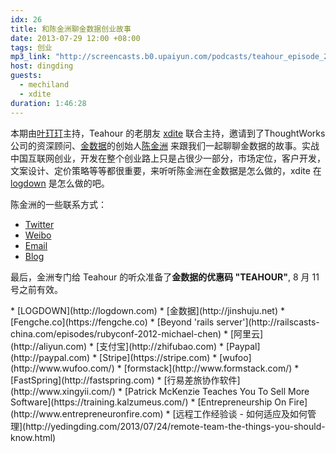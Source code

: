 ```yaml
---
idx: 26
title: 和陈金洲聊金数据创业故事
date: 2013-07-29 12:00 +08:00
tags: 创业
mp3_link: "http://screencasts.b0.upaiyun.com/podcasts/teahour_episode_26.m4a"
host: dingding
guests:
  - mechiland
  - xdite
duration: 1:46:28
---
```


本期由[叶玎玎](http://yedingding.com)主持，Teahour 的老朋友 [xdite](http://blog.xdite.net) 联合主持，邀请到了ThoughtWorks 公司的资深顾问、[金数据](http://jinshuju.net)的创始人[陈金洲](http://michael.nona.name) 来跟我们一起聊聊金数据的故事。实战中国互联网创业，开发在整个创业路上只是占很少一部分，市场定位，客户开发，文案设计、定价策略等等都很重要，来听听陈金洲在金数据是怎么做的，xdite 在 [logdown](http://logdown.com) 是怎么做的吧。

陈金洲的一些联系方式：

* [Twitter](https://twitter.com/mechiland)
* [Weibo](http://weibo.com/mechilandx)
* [Email](mailto:mechiland@gmail.com)
* [Blog](http://michael.nona.name)

最后，金洲专门给 Teahour 的听众准备了<b>金数据的优惠码 "TEAHOUR"</b>, 8 月 11 号之前有效。

<section class="notes" markdown="1">
* [LOGDOWN](http://logdown.com)
* [金数据](http://jinshuju.net)
* [Fengche.co](https://fengche.co)
* [Beyond 'rails server'](http://railscasts-china.com/episodes/rubyconf-2012-michael-chen)
* [阿里云](http://aliyun.com)
* [支付宝](http://zhifubao.com)
* [Paypal](http://paypal.com)
* [Stripe](https://stripe.com)
* [wufoo](http://www.wufoo.com/)
* [formstack](http://www.formstack.com/)
* [FastSpring](http://fastspring.com)
* [行易差旅协作软件](http://www.xingyii.com/)
* [Patrick McKenzie Teaches You To Sell More Software](https://training.kalzumeus.com/)
* [Entrepreneurship On Fire](http://www.entrepreneuronfire.com)
* [远程工作经验谈 - 如何适应及如何管理](http://yedingding.com/2013/07/24/remote-team-the-things-you-should-know.html)
</section>

